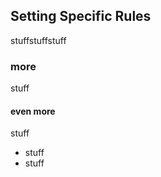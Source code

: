 ## Setting Specific Rules ##

stuffstuffstuff

### more ###

stuff

#### even more ####

stuff

- stuff
- stuff
